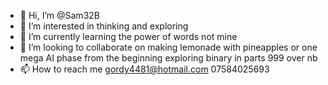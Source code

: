 - 👋 Hi, I’m @Sam32B
- 👀 I’m interested in thinking and exploring
- 🌱 I’m currently learning the power of words not mine
- 💞️ I’m looking to collaborate on making lemonade with pineapples or one mega AI phase from the beginning exploring binary in parts 999 over nb
- 📫 How to reach me gordy4481@hotmail.com 07584025693

<!---
Sam32B/Sam32B is a ✨ special ✨ repository because its `README.md` (this file) appears on your GitHub profile.
You can click the Preview link to take a look at your changes.
--->
